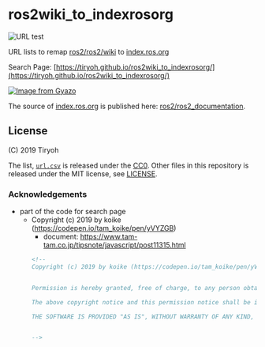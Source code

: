 # ros2wiki_to_indexrosorg

![URL test](https://github.com/Tiryoh/ros2wiki_to_indexrosorg/workflows/URL%20test/badge.svg?branch=master)

URL lists to remap [ros2/ros2/wiki](https://github.com/ros2/ros2/wiki) to [index.ros.org](https://index.ros.org/doc/ros2/)

Search Page: [https://tiryoh.github.io/ros2wiki_to_indexrosorg/](https://tiryoh.github.io/ros2wiki_to_indexrosorg/)

[![Image from Gyazo](https://i.gyazo.com/4b8aa5d394c82b94a3b948fce199928a.gif)](https://tiryoh.github.io/ros2wiki_to_indexrosorg/)

The source of [index.ros.org](https://index.ros.org/doc/ros2/) is published here: [ros2/ros2_documentation](https://github.com/ros2/ros2_documentation).

## License

(C) 2019 Tiryoh

The list, [`url.csv`](url.csv) is released under the [CC0](https://creativecommons.org/publicdomain/zero/1.0/).
Other files in this repository is released under the MIT license, see [LICENSE](https://tiryoh.mit-license.org/2019-).  


### Acknowledgements

* part of the code for search page
    * Copyright (c) 2019 by koike (https://codepen.io/tam_koike/pen/yVYZGB)
      * document: https://www.tam-tam.co.jp/tipsnote/javascript/post11315.html
      ```html
      <!--
      Copyright (c) 2019 by koike (https://codepen.io/tam_koike/pen/yVYZGB)


      Permission is hereby granted, free of charge, to any person obtaining a copy of this software and associated documentation files (the "Software"), to deal in the Software without restriction, including without limitation the rights to use, copy, modify, merge, publish, distribute, sublicense, and/or sell copies of the Software, and to permit persons to whom the Software is furnished to do so, subject to the following conditions:

      The above copyright notice and this permission notice shall be included in all copies or substantial portions of the Software.

      THE SOFTWARE IS PROVIDED "AS IS", WITHOUT WARRANTY OF ANY KIND, EXPRESS OR IMPLIED, INCLUDING BUT NOT LIMITED TO THE WARRANTIES OF MERCHANTABILITY, FITNESS FOR A PARTICULAR PURPOSE AND NONINFRINGEMENT. IN NO EVENT SHALL THE AUTHORS OR COPYRIGHT HOLDERS BE LIABLE FOR ANY CLAIM, DAMAGES OR OTHER LIABILITY, WHETHER IN AN ACTION OF CONTRACT, TORT OR OTHERWISE, ARISING FROM, OUT OF OR IN CONNECTION WITH THE SOFTWARE OR THE USE OR OTHER DEALINGS IN THE SOFTWARE.


      -->
      
